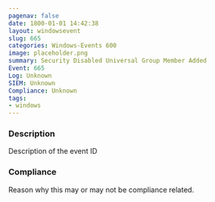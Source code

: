 ```yaml
---
pagenav: false
date: 1800-01-01 14:42:38
layout: windowsevent
slug: 665
categories: Windows-Events 600
image: placeholder.png
summary: Security Disabled Universal Group Member Added
Event: 665
Log: Unknown
SIEM: Unknown
Compliance: Unknown
tags:
- windows
---
```


### Description

Description of the event ID

### Compliance

Reason why this may or may not be compliance related.
